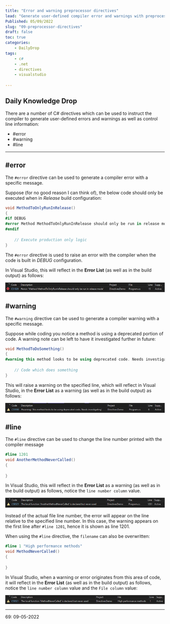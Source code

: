 ```yaml
---
title: "Error and warning preprocessor directives"
lead: "Generate user-defined compiler error and warnings with preprocessor directives"
Published: 05/09/2022
slug: "09-preprocessor-directives"
draft: false
toc: true
categories:
    - DailyDrop
tags:
    - c#
    - .net
    - directives
    - visualstudio

---
```


## Daily Knowledge Drop

There are a number of C# directives which can be used to instruct the compiler to generate user-defined errors and warnings as well as control line information:
- #error
- #warning
- #line

---

## #error

The `#error` directive can be used to generate a compiler error with a specific message.

Suppose (for no good reason I can think of), the below code should only be executed when in _Release_ build configuration:

``` csharp
void MethodToOnlyRunInRelease()
{
#if DEBUG
#error Method MethodToOnlyRunInRelease should only be run in release mode
#endif

    // Execute production only logic
}
```

The `#error` directive is used to raise an error with the compiler when the code is built in _DEBUG_ configuration.

In Visual Studio, this will reflect in the **Error List** (as well as in the build output) as follows:

![#error directive](error.png)

## #warning

The `#warning` directive can be used to generate a compiler warning with a specific message.

Suppose while coding you notice a method is using a deprecated portion of code. A warning note can be left to have it investigated further in future:

``` csharp
void MethodToDoSomething()
{
#warning this method looks to be using deprecated code. Needs investigating

    // Code which does something
}
```

This will raise a warning on the specified line, which will reflect in Visual Studio, in the **Error List** as a warning (as well as in the build output) as follows:

![#warning directive](warning.png)

## #line

The `#line` directive can be used to change the line number printed with the compiler message

``` csharp
#line 1201 
void AnotherMethodNeverCalled()
{

}
```

In Visual Studio, this will reflect in the **Error List** as a warning (as well as in the build output) as follows, notice the `line number column` value. 

![#line directive](line1.png)

Instead of the actual file line number, the error will appear on the line relative to the specified line number. In this case, the warning appears on the first line after `#line 1201`, hence it is shown as line 1201.



When using the `#line` directive, the `filename` can also be overwritten:

``` csharp
#line 1 "High performance methods"
void MethodNeverCalled()
{

}
```

In Visual Studio, when a warning or error originates from this area of code, it  will reflect in the **Error List** (as well as in the build output) as follows, notice the `line number column` value and the `File column` value: 

![#line and filename directive](line2.png)

---

<?# DailyDrop ?>69: 09-05-2022<?#/ DailyDrop ?>
